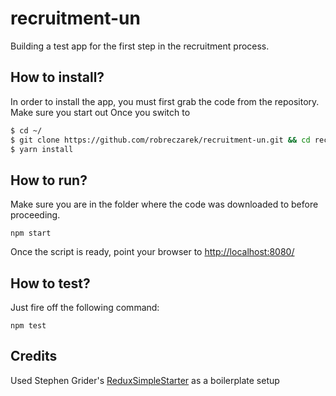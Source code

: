 # recruitment-un
Building a test app for the first step in the recruitment process.

## How to install?
In order to install the app, you must first grab the code from the repository. Make sure you start out Once you switch to 
```bash
$ cd ~/
$ git clone https://github.com/robreczarek/recruitment-un.git && cd recruitment-un
$ yarn install
```

## How to run?
Make sure you are in the folder where the code was downloaded to before proceeding.
```
npm start
```
Once the script is ready, point your browser to [http://localhost:8080/](http://localhost:8080/)

## How to test?
Just fire off the following command:
```
npm test
```

## Credits
Used Stephen Grider's [ReduxSimpleStarter](https://github.com/StephenGrider/ReduxSimpleStarter) as a boilerplate setup